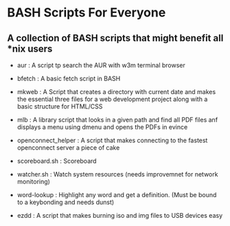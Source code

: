 # BASH Scripts For Everyone
## A collection of BASH scripts that might benefit all *nix users


- aur : A script tp search the AUR with w3m terminal browser

- bfetch : A basic fetch script in BASH

- mkweb : A Script that creates a directory with current date and makes the essential three files for a web development project along with a basic structure for HTML/CSS

- mlb : A library script that looks in a given path and find all PDF files anf displays a menu using dmenu and opens the PDFs in evince

- openconnect_helper : A script that makes connecting to the fastest openconnect server a piece of cake

- scoreboard.sh : Scoreboard

- watcher.sh : Watch system resources (needs improvemnet for network monitoring)

- word-lookup : Highlight any word and get a definition. (Must be bound to a keybonding and needs dunst)

- ezdd : A script that makes burning iso and img files to USB devices easy
